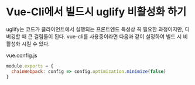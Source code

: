 # Vue-Cli에서 빌드시 uglify 비활성화 하기

uglify는 코드가 클라이언트에서 실행되는 프론트엔드 특성상 꼭 필요한 과정이지만, 디버깅할 때 큰 걸림돌이 된다.
vue-cli를 사용중이라면 다음과 같이 설정하여 빌드 시 비활성화 시킬 수 있다.

vue.config.js
```javascript
module.exports = {
  chainWebpack: config => config.optimization.minimize(false)
}
```
